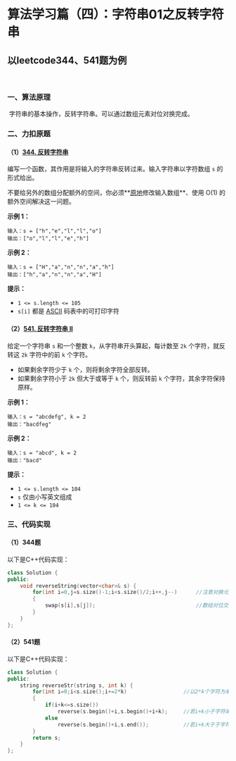 # 算法学习篇（四）：字符串01之反转字符串

## 以leetcode344、541题为例

​		

### 一、算法原理

​		字符串的基本操作，反转字符串。可以通过数组元素对位对换完成。

### 二、力扣原题

#### （1）[344. 反转字符串](https://leetcode.cn/problems/reverse-string/)

编写一个函数，其作用是将输入的字符串反转过来。输入字符串以字符数组 `s` 的形式给出。

不要给另外的数组分配额外的空间，你必须**[原地](https://baike.baidu.com/item/原地算法)修改输入数组**、使用 O(1) 的额外空间解决这一问题。

 

**示例 1：**

```
输入：s = ["h","e","l","l","o"]
输出：["o","l","l","e","h"]
```

**示例 2：**

```
输入：s = ["H","a","n","n","a","h"]
输出：["h","a","n","n","a","H"]
```

 

**提示：**

- `1 <= s.length <= 105`
- `s[i]` 都是 [ASCII](https://baike.baidu.com/item/ASCII) 码表中的可打印字符

 

#### （2）[541. 反转字符串 II](https://leetcode.cn/problems/reverse-string-ii/)

给定一个字符串 `s` 和一个整数 `k`，从字符串开头算起，每计数至 `2k` 个字符，就反转这 `2k` 字符中的前 `k` 个字符。

- 如果剩余字符少于 `k` 个，则将剩余字符全部反转。
- 如果剩余字符小于 `2k` 但大于或等于 `k` 个，则反转前 `k` 个字符，其余字符保持原样。

 

**示例 1：**

```
输入：s = "abcdefg", k = 2
输出："bacdfeg"
```

**示例 2：**

```
输入：s = "abcd", k = 2
输出："bacd"
```

 

**提示：**

- `1 <= s.length <= 104`
- `s` 仅由小写英文组成
- `1 <= k <= 104`



### 三、代码实现

#### （1）344题

以下是C++代码实现：

```c++
class Solution {
public:
    void reverseString(vector<char>& s) {
        for(int i=0,j=s.size()-1;i<s.size()/2;i++,j--)		//注意对换元素的范围
        {
            swap(s[i],s[j]);								//数组对位交换元素
        }
    }
};
```

#### （2）541题

以下是C++代码实现：

```c++
class Solution {
public:
    string reverseStr(string s, int k) {
        for(int i=0;i<s.size();i+=2*k)					//以2*k个字符为单位进行对换
        {
            if(i+k<=s.size())
                reverse(s.begin()+i,s.begin()+i+k);		//若i+k小于字符串长度，即未到字符串末端
            else
                reverse(s.begin()+i,s.end());			//若i+k大于于字符串长度，即已到字符串末端
        }
        return s;
    }
};
```

